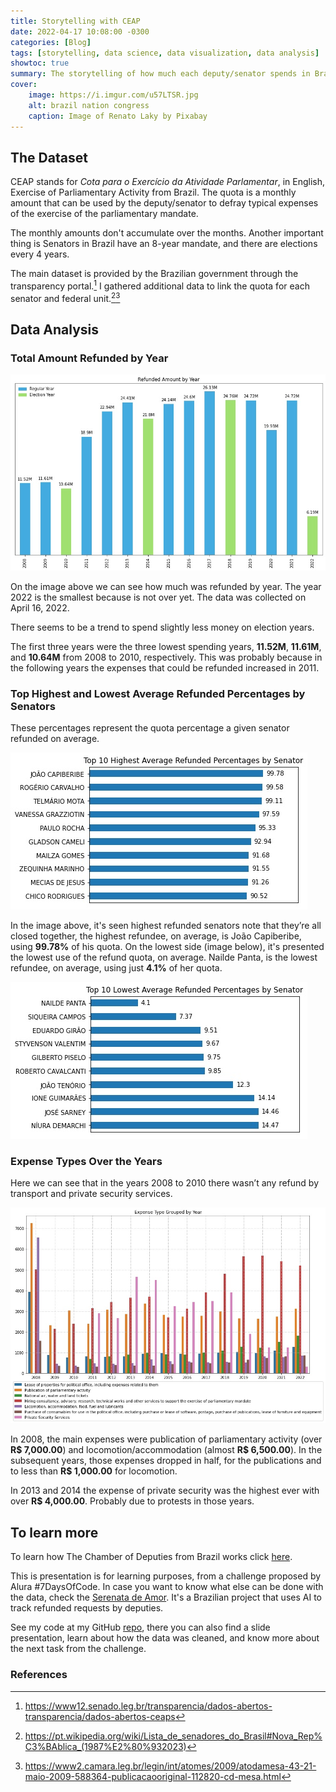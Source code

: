 ```yaml
---
title: Storytelling with CEAP
date: 2022-04-17 10:08:00 -0300
categories: [Blog]
tags: [storytelling, data science, data visualization, data analysis]
showtoc: true
summary: The storytelling of how much each deputy/senator spends in Brazil
cover:
    image: https://i.imgur.com/u57LTSR.jpg
    alt: brazil nation congress
    caption: Image of Renato Laky by Pixabay
---
```


## The Dataset

CEAP stands for _Cota para o Exercício da Atividade Parlamentar_, in English, Exercise of Parliamentary Activity from Brazil. The quota is a monthly amount that can be used by the deputy/senator to defray typical expenses of the exercise of the parliamentary mandate.

The monthly amounts don't accumulate over the months. Another important thing is Senators in Brazil have an 8-year mandate, and there are elections every 4 years.

The main dataset is provided by the Brazilian government through the transparency portal.[^1] I gathered additional data to link the quota for each senator and federal unit.[^2][^3]

## Data Analysis

### Total Amount Refunded by Year

![Bar plot with blue bars and green bars indicating election years, shows the total amount refunded by senators in Brazil](https://raw.githubusercontent.com/devmedeiros/7DaysOfCode/main/img/refunded_year.jpg#center)

On the image above we can see how much was refunded by year. The year 2022 is the smallest because is not over yet. The data was collected on April 16, 2022.

There seems to be a trend to spend slightly less money on election years.

The first three years were the three lowest spending years, **11.52M**, **11.61M**, and **10.64M** from 2008 to 2010, respectively. This was probably because in the following years the expenses that could be refunded increased in 2011.

### Top Highest and Lowest Average Refunded Percentages by Senators

These percentages represent the quota percentage a given senator refunded on average.

![Horizontal bar plot with the 10 highest refundees, on average, senators](https://raw.githubusercontent.com/devmedeiros/7DaysOfCode/main/img/senator_refund_highest_mean.jpg#center)

In the image above, it's seen highest refunded senators note that they’re all closed together, the highest refundee, on average, is João Capiberibe, using **99.78%** of his quota. On the lowest side (image below), it's presented the lowest use of the refund quota, on average. Nailde Panta, is the lowest refundee, on average, using just **4.1%** of her quota.

![Horizontal bar plot with the 10 lowest refundees, on average, senators](https://raw.githubusercontent.com/devmedeiros/7DaysOfCode/main/img/senator_refund_lowest_mean.jpg#center)

### Expense Types Over the Years

Here we can see that in the years 2008 to 2010 there wasn’t any refund by transport and private security services.

![Bar plot of expenses type refunded by the years 2008 to 2022](https://raw.githubusercontent.com/devmedeiros/7DaysOfCode/main/img/expense_type_year.jpg#center)

In 2008, the main expenses were publication of parliamentary activity (over **R$ 7,000.00**) and locomotion/accommodation (almost **R$ 6,500.00**). In the subsequent years, those expenses dropped in half, for the publications and to less than **R$ 1,000.00** for locomotion.

In 2013 and 2014 the expense of private security was the highest ever with over **R$ 4,000.00**. Probably due to protests in those years.

## To learn more

To learn how The Chamber of Deputies from Brazil works click [here](https://www2.camara.leg.br/english).

This is presentation is for learning purposes, from a challenge proposed by Alura #7DaysOfCode. In case you want to know what else can be done with the data, check the [Serenata de Amor](https://serenata.ai/en/). It's a Brazilian project that uses AI to track refunded requests by deputies.

See my code at my GitHub [repo](https://github.com/devmedeiros/7DaysOfCode), there you can also find a slide presentation, learn about how the data was cleaned, and know more about the next task from the challenge.

### References

[^1]: https://www12.senado.leg.br/transparencia/dados-abertos-transparencia/dados-abertos-ceaps
[^2]: https://pt.wikipedia.org/wiki/Lista_de_senadores_do_Brasil#Nova_Rep%C3%BAblica_(1987%E2%80%932023)
[^3]: https://www2.camara.leg.br/legin/int/atomes/2009/atodamesa-43-21-maio-2009-588364-publicacaooriginal-112820-cd-mesa.html
